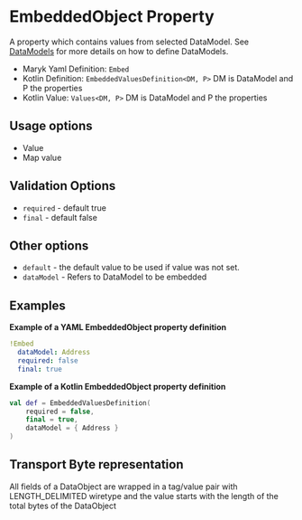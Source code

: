 # EmbeddedObject Property
A property which contains values from selected DataModel. See 
[DataModels](../../datamodel.md) for more details on how to define DataModels.

- Maryk Yaml Definition: `Embed`
- Kotlin Definition: `EmbeddedValuesDefinition<DM, P>` DM is DataModel and P the properties
- Kotlin Value: `Values<DM, P>` DM is DataModel and P the properties 

## Usage options
- Value
- Map value

## Validation Options
- `required` - default true
- `final` - default false

## Other options
- `default` - the default value to be used if value was not set.
- `dataModel` - Refers to DataModel to be embedded

## Examples

**Example of a YAML EmbeddedObject property definition**
```yaml
!Embed
  dataModel: Address
  required: false
  final: true
```

**Example of a Kotlin EmbeddedObject property definition**
```kotlin
val def = EmbeddedValuesDefinition(
    required = false,
    final = true,
    dataModel = { Address }
)
```

## Transport Byte representation
All fields of a DataObject are wrapped in a tag/value pair with LENGTH_DELIMITED
wiretype and the value starts with the length of the total bytes of the DataObject

